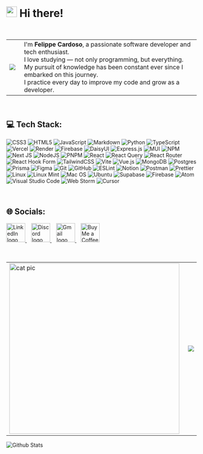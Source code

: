 # <img src="https://i.giphy.com/hvRJCLFzcasrR4ia7z.webp" width="28px"> Hi there!

<br />

   <table>
     <tr>
       <td>
         <img src="https://d2w9rnfcy7mm78.cloudfront.net/16292323/original_83093ea34391d9a149e767b741d746b2.gif?1651445961">
       </td>
       <td style="padding-left: 15px;">
         I'm <strong>Felippe Cardoso</strong>, a passionate software developer and tech enthusiast.<br>
         I love studying — not only programming, but everything.<br>
         My pursuit of knowledge has been constant ever since I embarked on this journey.<br>
         I practice every day to improve my code and grow as a developer.
       </td>
     </tr>
   </table>

<br />

## 💻 Tech Stack:
![CSS3](https://img.shields.io/badge/css3-%231572B6.svg?style=for-the-badge&logo=css3&logoColor=white) ![HTML5](https://img.shields.io/badge/html5-%23E34F26.svg?style=for-the-badge&logo=html5&logoColor=white) ![JavaScript](https://img.shields.io/badge/javascript-%23323330.svg?style=for-the-badge&logo=javascript&logoColor=%23F7DF1E) ![Markdown](https://img.shields.io/badge/markdown-%23000000.svg?style=for-the-badge&logo=markdown&logoColor=white) ![Python](https://img.shields.io/badge/python-3670A0?style=for-the-badge&logo=python&logoColor=ffdd54) ![TypeScript](https://img.shields.io/badge/typescript-%23007ACC.svg?style=for-the-badge&logo=typescript&logoColor=white) ![Vercel](https://img.shields.io/badge/vercel-%23000000.svg?style=for-the-badge&logo=vercel&logoColor=white) ![Render](https://img.shields.io/badge/Render-%46E3B7.svg?style=for-the-badge&logo=render&logoColor=white) ![Firebase](https://img.shields.io/badge/firebase-%23039BE5.svg?style=for-the-badge&logo=firebase) ![DaisyUI](https://img.shields.io/badge/daisyui-5A0EF8?style=for-the-badge&logo=daisyui&logoColor=white) ![Express.js](https://img.shields.io/badge/express.js-%23404d59.svg?style=for-the-badge&logo=express&logoColor=%2361DAFB) ![MUI](https://img.shields.io/badge/MUI-%230081CB.svg?style=for-the-badge&logo=mui&logoColor=white) ![NPM](https://img.shields.io/badge/NPM-%23CB3837.svg?style=for-the-badge&logo=npm&logoColor=white) ![Next JS](https://img.shields.io/badge/Next-black?style=for-the-badge&logo=next.js&logoColor=white) ![NodeJS](https://img.shields.io/badge/node.js-6DA55F?style=for-the-badge&logo=node.js&logoColor=white) ![PNPM](https://img.shields.io/badge/pnpm-%234a4a4a.svg?style=for-the-badge&logo=pnpm&logoColor=f69220) ![React](https://img.shields.io/badge/react-%2320232a.svg?style=for-the-badge&logo=react&logoColor=%2361DAFB) ![React Query](https://img.shields.io/badge/-React%20Query-FF4154?style=for-the-badge&logo=react%20query&logoColor=white) ![React Router](https://img.shields.io/badge/React_Router-CA4245?style=for-the-badge&logo=react-router&logoColor=white) ![React Hook Form](https://img.shields.io/badge/React%20Hook%20Form-%23EC5990.svg?style=for-the-badge&logo=reacthookform&logoColor=white) ![TailwindCSS](https://img.shields.io/badge/tailwindcss-%2338B2AC.svg?style=for-the-badge&logo=tailwind-css&logoColor=white) ![Vite](https://img.shields.io/badge/vite-%23646CFF.svg?style=for-the-badge&logo=vite&logoColor=white) ![Vue.js](https://img.shields.io/badge/vue.js-%2335495e.svg?style=for-the-badge&logo=vuedotjs&logoColor=%234FC08D) ![MongoDB](https://img.shields.io/badge/MongoDB-%234ea94b.svg?style=for-the-badge&logo=mongodb&logoColor=white) ![Postgres](https://img.shields.io/badge/postgres-%23316192.svg?style=for-the-badge&logo=postgresql&logoColor=white) ![Prisma](https://img.shields.io/badge/Prisma-3982CE?style=for-the-badge&logo=Prisma&logoColor=white) ![Figma](https://img.shields.io/badge/figma-%23F24E1E.svg?style=for-the-badge&logo=figma&logoColor=white) ![Git](https://img.shields.io/badge/git-%23F05033.svg?style=for-the-badge&logo=git&logoColor=white) ![GitHub](https://img.shields.io/badge/github-%23121011.svg?style=for-the-badge&logo=github&logoColor=white) ![ESLint](https://img.shields.io/badge/ESLint-4B3263?style=for-the-badge&logo=eslint&logoColor=white) ![Notion](https://img.shields.io/badge/Notion-%23000000.svg?style=for-the-badge&logo=notion&logoColor=white) ![Postman](https://img.shields.io/badge/Postman-FF6C37?style=for-the-badge&logo=postman&logoColor=white) ![Prettier](https://img.shields.io/badge/prettier-%23F7B93E.svg?style=for-the-badge&logo=prettier&logoColor=black) ![Linux](https://img.shields.io/badge/Linux-FCC624?style=for-the-badge&logo=linux&logoColor=black) ![Linux Mint](https://img.shields.io/badge/Linux_Mint-87CF3E?style=for-the-badge&logo=linux-mint&logoColor=white) ![Mac OS](https://img.shields.io/badge/mac%20os-000000?style=for-the-badge&logo=apple&logoColor=white) ![Ubuntu](https://img.shields.io/badge/Ubuntu-E95420?style=for-the-badge&logo=ubuntu&logoColor=white) ![Supabase](https://img.shields.io/badge/Supabase-181818?style=for-the-badge&logo=supabase&logoColor=white) ![Firebase](https://img.shields.io/badge/Firebase-039BE5?style=for-the-badge&logo=Firebase&logoColor=white) ![Atom](https://img.shields.io/badge/Atom-66595C?style=for-the-badge&logo=Atom&logoColor=white) ![Visual Studio Code](https://img.shields.io/badge/Visual_Studio_Code-0078D4?style=for-the-badge&logo=visual%20studio%20code&logoColor=white) ![Web Storm](https://img.shields.io/badge/WebStorm-000000?style=for-the-badge&logo=WebStorm&logoColor=white) ![Cursor](https://img.shields.io/badge/Cursor-66595C?style=for-the-badge&logo=Cursor&logoColor=white)

<br />

## 🌐 Socials:
  <a href="https://www.linkedin.com/in/kievdev/" target="_blank">
    <img height='36' style='border:0px;height:50px;' src="https://cdn-icons-png.flaticon.com/512/174/174857.png" border='0' alt="LinkedIn logo" />
  </a>&nbsp;&nbsp;
  <a href="https://discord.com/users/kievdevops" target="_blank">
    <img height='36' style='border:0px;height:50px;' src="https://cdn-icons-png.flaticon.com/512/2111/2111370.png" border='0' alt="Discord logo" />
  </a>&nbsp;&nbsp;
  <a href="mailto:kievdevops@gmail.com" target="_blank">
    <img height='36' style='border:0px;height:50px;' src="https://cdn-icons-png.flaticon.com/512/732/732200.png" border='0' alt="Gmail logo" />
  </a>&nbsp;&nbsp;
  <a href='https://ko-fi.com/Q5Q617BQD8' target='_blank'><img height='36' style='border:0px;height:50px;' src='https://storage.ko-fi.com/cdn/kofi5.png?v=6' border='0' alt='Buy Me a Coffee at ko-fi.com' /></a>
<br />
<br />
<br />
   <table align="center">
     <tr>
       <td>
         <img align="center" height="450px" width="450px" alt="cat pic" src="https://i.pinimg.com/originals/c8/4f/b7/c84fb740471d58ba9597ace28969d490.gif" />
       </td>
       <td style="padding-left: 15px;">
         <img src="https://spotify-github-profile.kittinanx.com/api/view.svg?uid=314h5plbg4pkdmvu6hsbivdlvooq&cover_image=true&theme=novatorem&show_offline=true&background_color=121212&interchange=false&bar_color=53b14f&bar_color_cover=true">
       </td>
     </tr>
   </table>
  <img src="https://raw.githubusercontent.com/mayhemantt/mayhemantt/Update/svg/Bottom.svg" alt="Github Stats" />


